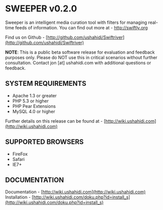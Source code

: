 SWEEPER v0.2.0
==============
 
Sweeper is an intelligent media curation tool with filters for managing real-time feeds of information.  You can find out more at - http://swiftly.org

Find us on Github - [http://github.com/ushahidi/Swiftriver](http://github.com/ushahidi/Swiftriver)

**NOTE**: This is a public beta software release for evaluation and feedback purposes only. Please do NOT use this in critical scenarios without further consultation. Contact jon [at] ushahidi.com with additional questions or feedback.

SYSTEM REQUIREMENTS
-------------------

* Apache 1.3 or greater
* PHP 5.3 or higher
* PHP Pear Extensions
* MySQL 4.0 or higher
	
Further details on this release can be found at - [http://wiki.ushahidi.com](http://wiki.ushahidi.com)

SUPPORTED BROWSERS
------------------
* FireFox
* Safari
* IE7+

DOCUMENTATION
-------------

Documentation - [http://wiki.ushahidi.com](http://wiki.ushahidi.com)
Installation - [http://wiki.ushahidi.com/doku.php?id=install_s](http://wiki.ushahidi.com/doku.php?id=install_s)